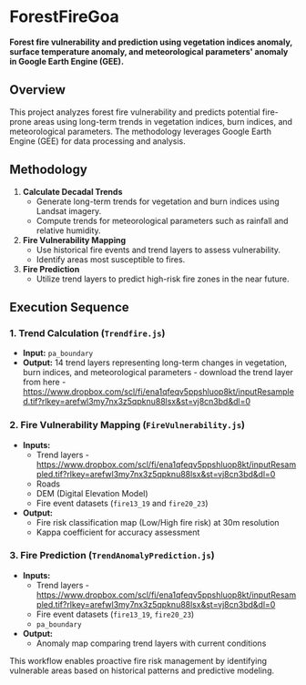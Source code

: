 # ForestFireGoa

**Forest fire vulnerability and prediction using vegetation indices anomaly, surface temperature anomaly, and meteorological parameters' anomaly in Google Earth Engine (GEE).**

## Overview
This project analyzes forest fire vulnerability and predicts potential fire-prone areas using long-term trends in vegetation indices, burn indices, and meteorological parameters. The methodology leverages Google Earth Engine (GEE) for data processing and analysis.

## Methodology
1. **Calculate Decadal Trends**  
   - Generate long-term trends for vegetation and burn indices using Landsat imagery.
   - Compute trends for meteorological parameters such as rainfall and relative humidity.
2. **Fire Vulnerability Mapping**  
   - Use historical fire events and trend layers to assess vulnerability.
   - Identify areas most susceptible to fires.
3. **Fire Prediction**  
   - Utilize trend layers to predict high-risk fire zones in the near future.

## Execution Sequence
### 1. Trend Calculation (`Trendfire.js`)
   - **Input:** `pa_boundary`
   - **Output:** 14 trend layers representing long-term changes in vegetation, burn indices, and meteorological parameters - download the trend layer from here - https://www.dropbox.com/scl/fi/ena1qfeqv5ppshluop8kt/inputResampled.tif?rlkey=arefwl3my7nx3z5qpknu88lsx&st=vj8cn3bd&dl=0

### 2. Fire Vulnerability Mapping (`FireVulnerability.js`)
   - **Inputs:**
     - Trend layers - https://www.dropbox.com/scl/fi/ena1qfeqv5ppshluop8kt/inputResampled.tif?rlkey=arefwl3my7nx3z5qpknu88lsx&st=vj8cn3bd&dl=0
     - Roads
     - DEM (Digital Elevation Model)
     - Fire event datasets (`fire13_19` and `fire20_23`)
   - **Output:**
     - Fire risk classification map (Low/High fire risk) at 30m resolution
     - Kappa coefficient for accuracy assessment

### 3. Fire Prediction (`TrendAnomalyPrediction.js`)
   - **Inputs:**
     - Trend layers - https://www.dropbox.com/scl/fi/ena1qfeqv5ppshluop8kt/inputResampled.tif?rlkey=arefwl3my7nx3z5qpknu88lsx&st=vj8cn3bd&dl=0
     - Fire event datasets (`fire13_19`, `fire20_23`)
     - `pa_boundary`
   - **Output:**
     - Anomaly map comparing trend layers with current conditions

This workflow enables proactive fire risk management by identifying vulnerable areas based on historical patterns and predictive modeling.


